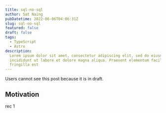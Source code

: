 ```yaml
---
title: sql-no-sql
author: Sat Naing
pubDatetime: 2022-06-06T04:06:31Z
slug: sql-no-sql
featured: false
draft: false
tags:
  - TypeScript
  - Astro
description:
  Lorem ipsum dolor sit amet, consectetur adipiscing elit, sed do eiusmod tempor
  incididunt ut labore et dolore magna aliqua. Praesent elementum facilisis leo vel
  fringilla est
---
```


Users cannot see this post because it is in draft.

## Motivation

rec 1
